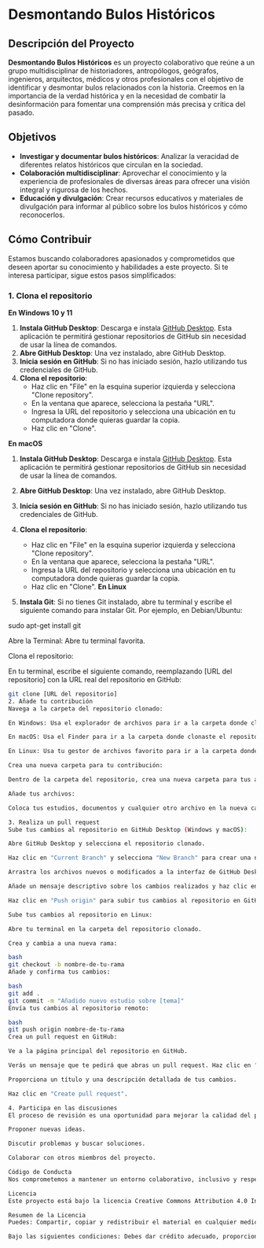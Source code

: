# Desmontando Bulos Históricos

## Descripción del Proyecto
**Desmontando Bulos Históricos** es un proyecto colaborativo que reúne a un grupo multidisciplinar de historiadores, antropólogos, geógrafos, ingenieros, arquitectos, médicos y otros profesionales con el objetivo de identificar y desmontar bulos relacionados con la historia. Creemos en la importancia de la verdad histórica y en la necesidad de combatir la desinformación para fomentar una comprensión más precisa y crítica del pasado.

## Objetivos
- **Investigar y documentar bulos históricos**: Analizar la veracidad de diferentes relatos históricos que circulan en la sociedad.
- **Colaboración multidisciplinar**: Aprovechar el conocimiento y la experiencia de profesionales de diversas áreas para ofrecer una visión integral y rigurosa de los hechos.
- **Educación y divulgación**: Crear recursos educativos y materiales de divulgación para informar al público sobre los bulos históricos y cómo reconocerlos.

## Cómo Contribuir

Estamos buscando colaboradores apasionados y comprometidos que deseen aportar su conocimiento y habilidades a este proyecto. Si te interesa participar, sigue estos pasos simplificados:

### 1. Clona el repositorio

**En Windows 10 y 11**

1. **Instala GitHub Desktop**: Descarga e instala [GitHub Desktop](https://desktop.github.com/). Esta aplicación te permitirá gestionar repositorios de GitHub sin necesidad de usar la línea de comandos.
2. **Abre GitHub Desktop**: Una vez instalado, abre GitHub Desktop.
3. **Inicia sesión en GitHub**: Si no has iniciado sesión, hazlo utilizando tus credenciales de GitHub.
4. **Clona el repositorio**:
   - Haz clic en "File" en la esquina superior izquierda y selecciona "Clone repository".
   - En la ventana que aparece, selecciona la pestaña "URL".
   - Ingresa la URL del repositorio y selecciona una ubicación en tu computadora donde quieras guardar la copia.
   - Haz clic en "Clone".

**En macOS**

1. **Instala GitHub Desktop**: Descarga e instala [GitHub Desktop](https://desktop.github.com/). Esta aplicación te permitirá gestionar repositorios de GitHub sin necesidad de usar la línea de comandos.
2. **Abre GitHub Desktop**: Una vez instalado, abre GitHub Desktop.
3. **Inicia sesión en GitHub**: Si no has iniciado sesión, hazlo utilizando tus credenciales de GitHub.
4. **Clona el repositorio**:
   - Haz clic en "File" en la esquina superior izquierda y selecciona "Clone repository".
   - En la ventana que aparece, selecciona la pestaña "URL".
   - Ingresa la URL del repositorio y selecciona una ubicación en tu computadora donde quieras guardar la copia.
   - Haz clic en "Clone".
**En Linux**

1. **Instala Git**: Si no tienes Git instalado, abre tu terminal y escribe el siguiente comando para instalar Git. Por ejemplo, en Debian/Ubuntu:

sudo apt-get install git

Abre la Terminal: Abre tu terminal favorita.

Clona el repositorio:

En tu terminal, escribe el siguiente comando, reemplazando [URL del repositorio] con la URL real del repositorio en GitHub:

```bash
git clone [URL del repositorio]
2. Añade tu contribución
Navega a la carpeta del repositorio clonado:

En Windows: Usa el explorador de archivos para ir a la carpeta donde clonaste el repositorio.

En macOS: Usa el Finder para ir a la carpeta donde clonaste el repositorio.

En Linux: Usa tu gestor de archivos favorito para ir a la carpeta donde clonaste el repositorio.

Crea una nueva carpeta para tu contribución:

Dentro de la carpeta del repositorio, crea una nueva carpeta para tus archivos. Dale un nombre descriptivo, por ejemplo, nuevo-estudio-bulos.

Añade tus archivos:

Coloca tus estudios, documentos y cualquier otro archivo en la nueva carpeta que creaste.

3. Realiza un pull request
Sube tus cambios al repositorio en GitHub Desktop (Windows y macOS):

Abre GitHub Desktop y selecciona el repositorio clonado.

Haz clic en "Current Branch" y selecciona "New Branch" para crear una nueva rama. Dale un nombre descriptivo.

Arrastra los archivos nuevos o modificados a la interfaz de GitHub Desktop.

Añade un mensaje descriptivo sobre los cambios realizados y haz clic en "Commit to [nombre de tu rama]".

Haz clic en "Push origin" para subir tus cambios al repositorio en GitHub.

Sube tus cambios al repositorio en Linux:

Abre tu terminal en la carpeta del repositorio clonado.

Crea y cambia a una nueva rama:

bash
git checkout -b nombre-de-tu-rama
Añade y confirma tus cambios:

bash
git add .
git commit -m "Añadido nuevo estudio sobre [tema]"
Envía tus cambios al repositorio remoto:

bash
git push origin nombre-de-tu-rama
Crea un pull request en GitHub:

Ve a la página principal del repositorio en GitHub.

Verás un mensaje que te pedirá que abras un pull request. Haz clic en "Compare & pull request".

Proporciona un título y una descripción detallada de tus cambios.

Haz clic en "Create pull request".

4. Participa en las discusiones
El proceso de revisión es una oportunidad para mejorar la calidad del proyecto y aprender de otros colaboradores. Utiliza la sección de Issues y Pull Requests para:

Proponer nuevas ideas.

Discutir problemas y buscar soluciones.

Colaborar con otros miembros del proyecto.

Código de Conducta
Nos comprometemos a mantener un entorno colaborativo, inclusivo y respetuoso. Por favor, lee y sigue nuestro Código de Conducta.

Licencia
Este proyecto está bajo la licencia Creative Commons Attribution 4.0 International (CC BY 4.0). Puedes ver los detalles completos en el archivo LICENSE o en la página https://creativecommons.org/licenses/by/4.0/.

Resumen de la Licencia
Puedes: Compartir, copiar y redistribuir el material en cualquier medio o formato. Adaptar, remezclar, transformar y construir a partir del material para cualquier propósito, incluso comercialmente.

Bajo las siguientes condiciones: Debes dar crédito adecuado, proporcionar un enlace a la licencia e indicar si se realizaron cambios. No puedes sugerir que el licenciante te respalda a ti o a tu uso.

